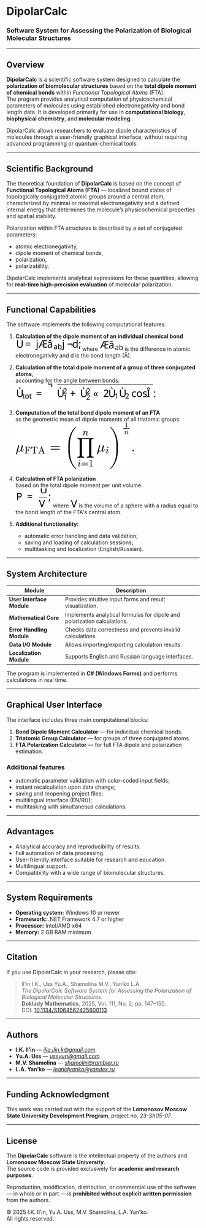 # DipolarCalc

### Software System for Assessing the Polarization of Biological Molecular Structures

---

## Overview

**DipolarCalc** is a scientific software system designed to calculate the **polarization of biomolecular structures** based on the **total dipole moment of chemical bonds** within *Functional Topological Atoms* (FTA).  
The program provides analytical computation of physicochemical parameters of molecules using established electronegativity and bond length data. It is developed primarily for use in **computational biology**, **biophysical chemistry**, and **molecular modeling**.

DipolarCalc allows researchers to evaluate dipole characteristics of molecules through a user-friendly graphical interface, without requiring advanced programming or quantum-chemical tools.

---

## Scientific Background

The theoretical foundation of **DipolarCalc** is based on the concept of **Functional Topological Atoms (FTA)** — localized bound states of topologically conjugated atomic groups around a central atom, characterized by minimal or maximal electronegativity and a defined internal energy that determines the molecule’s physicochemical properties and spatial stability.

Polarization within FTA structures is described by a set of conjugated parameters:
- atomic electronegativity,  
- dipole moment of chemical bonds,  
- polarization,  
- polarizability.

DipolarCalc implements analytical expressions for these quantities, allowing for **real-time high-precision evaluation** of molecular polarization.

---

## Functional Capabilities

The software implements the following computational features:

1. **Calculation of the dipole moment of an individual chemical bond**  
   <picture>
     <source media="(prefers-color-scheme: dark)" srcset="images/dipole_moment_white.svg">
     <source media="(prefers-color-scheme: light)" srcset="images/dipole_moment.svg">
     <img src="images/dipole_moment.svg" alt="formula">
   </picture>
   where <picture>
     <source media="(prefers-color-scheme: dark)" srcset="images/Delta_chi_ab_white.svg">
     <source media="(prefers-color-scheme: light)" srcset="images/Delta_chi_ab.svg">
     <img src="images/Delta_chi_ab.svg" alt="variable">
   </picture> is the difference in atomic electronegativity and d is the bond length (Å).

2. **Calculation of the total dipole moment of a group of three conjugated atoms**,  
   accounting for the angle between bonds:  
   <picture>
     <source media="(prefers-color-scheme: dark)" srcset="images/triatomic_group_dipole_white.svg">
     <source media="(prefers-color-scheme: light)" srcset="images/triatomic_group_dipole.svg">
     <img src="images/triatomic_group_dipole.svg" alt="formula">
   </picture>

3. **Computation of the total bond dipole moment of an FTA**  
   as the geometric mean of dipole moments of all triatomic groups:  
   <picture>
     <source media="(prefers-color-scheme: dark)" srcset="images/fta_total_dipole_white.svg">
     <source media="(prefers-color-scheme: light)" srcset="images/fta_total_dipole.svg">
     <img src="images/fta_total_dipole.svg" alt="formula">
   </picture>

4. **Calculation of FTA polarization**  
   based on the total dipole moment per unit volume:  
   <picture>
     <source media="(prefers-color-scheme: dark)" srcset="images/fta_polarization_white.svg">
     <source media="(prefers-color-scheme: light)" srcset="images/fta_polarization.svg">
     <img src="images/fta_polarization.svg" alt="formula">
   </picture>
   where <picture>
     <source media="(prefers-color-scheme: dark)" srcset="images/V_white.svg">
     <source media="(prefers-color-scheme: light)" srcset="images/V.svg">
     <img src="images/V.svg" alt="variable">
   </picture> is the volume of a sphere with a radius equal to the bond length of the FTA's central atom.

5. **Additional functionality:**  
   - automatic error handling and data validation;  
   - saving and loading of calculation sessions;  
   - multitasking and localization (English/Russian).

---

## System Architecture

| Module | Description |
|---------|-------------|
| **User Interface Module** | Provides intuitive input forms and result visualization. |
| **Mathematical Core** | Implements analytical formulas for dipole and polarization calculations. |
| **Error Handling Module** | Checks data correctness and prevents invalid calculations. |
| **Data I/O Module** | Allows importing/exporting calculation results. |
| **Localization Module** | Supports English and Russian language interfaces. |

The program is implemented in **C# (Windows Forms)** and performs calculations in real time.

---

## Graphical User Interface

The interface includes three main computational blocks:

1. **Bond Dipole Moment Calculator** — for individual chemical bonds.  
2. **Triatomic Group Calculator** — for groups of three conjugated atoms.  
3. **FTA Polarization Calculator** — for full FTA dipole and polarization estimation.

### Additional features
- automatic parameter validation with color-coded input fields;  
- instant recalculation upon data change;  
- saving and reopening project files;  
- multilingual interface (EN/RU);  
- multitasking with simultaneous calculations.

---

## Advantages

- Analytical accuracy and reproducibility of results.  
- Full automation of data processing.  
- User-friendly interface suitable for research and education.  
- Multilingual support.  
- Compatibility with a wide range of biomolecular structures.

---

## System Requirements

- **Operating system:** Windows 10 or newer  
- **Framework:** .NET Framework 4.7 or higher  
- **Processor:** Intel/AMD x64  
- **Memory:** 2 GB RAM minimum  

---

## Citation

If you use DipolarCalc in your research, please cite:

> Il’in I.K., Uss Yu.A., Shamolina M.V., Yan’ko L.A.  
> *The DipolarCalc Software System for Assessing the Polarization of Biological Molecular Structures*.  
> **Doklady Mathematics**, 2025, Vol. 111, No. 2, pp. 147–150.  
> DOI: [10.1134/S1064562425600113](https://doi.org/10.1134/S1064562425600113)

---

## Authors

- **I.K. Il’in** — *ilia.ilin.k@gmail.com*  
- **Yu.A. Uss** — *ussyuri@gmail.com*  
- **M.V. Shamolina** — *shamolin@rambler.ru*  
- **L.A. Yan’ko** — *leanidyanko@yandex.ru*  

---

## Funding Acknowledgment

This work was carried out with the support of the **Lomonosov Moscow State University Development Program**, project no. *23-Sh05-07*.

---

## License

The **DipolarCalc** software is the intellectual property of the authors and **Lomonosov Moscow State University**.  
The source code is provided exclusively for **academic and research purposes**.  

Reproduction, modification, distribution, or commercial use of the software — in whole or in part — is **prohibited without explicit written permission** from the authors.  

© 2025 I.K. Il’in, Yu.A. Uss, M.V. Shamolina, L.A. Yan’ko.  
All rights reserved.

